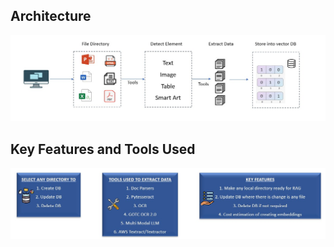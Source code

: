 ## Architecture

![Alt text](DynamicLoader.jpg?raw=true "Title")

## Key Features and Tools Used

![Alt text](KeyFeaturesAndTools.jpg?raw=true "Title")
